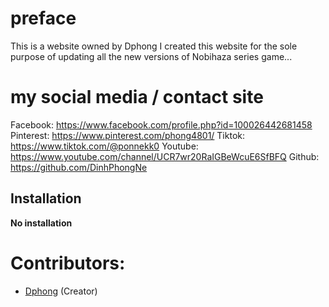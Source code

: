 # preface

This is a website owned by Dphong
I created this website for the sole purpose of updating all the new versions of Nobihaza series game...


# my social media / contact site

Facebook: https://www.facebook.com/profile.php?id=100026442681458
Pinterest: https://www.pinterest.com/phong4801/
Tiktok: https://www.tiktok.com/@ponnekk0
Youtube: https://www.youtube.com/channel/UCR7wr20RaIGBeWcuE6SfBFQ
Github: https://github.com/DinhPhongNe

## Installation

**No installation**

# Contributors:
* [Dphong](https://github.com/DinhPhongNe) (Creator)